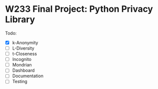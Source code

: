 # W233 Final Project: Python Privacy Library
Todo: 
  * [x] k-Anonymity
  * [ ] L-Diversity 
  * [ ] t-Closeness
  * [ ] Incognito
  * [ ] Mondrian 
  * [ ] Dashboard
  * [ ] Documentation
  * [ ] Testing
